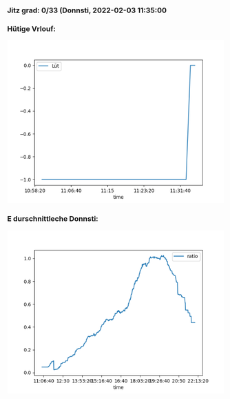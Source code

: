 ### Jitz grad: 0/33 (Donnsti, 2022-02-03 11:35:00

### Hütige Vrlouf:
![Graph](Today.png)

### E durschnittleche Donnsti:
![Graph](Donnsti.png)
